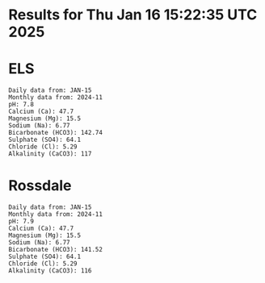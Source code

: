 # Results for Thu Jan 16 15:22:35 UTC 2025
# ELS
```
Daily data from: JAN-15
Monthly data from: 2024-11
pH: 7.8
Calcium (Ca): 47.7
Magnesium (Mg): 15.5
Sodium (Na): 6.77
Bicarbonate (HCO3): 142.74
Sulphate (SO4): 64.1
Chloride (Cl): 5.29
Alkalinity (CaCO3): 117
```
# Rossdale
```
Daily data from: JAN-15
Monthly data from: 2024-11
pH: 7.9
Calcium (Ca): 47.7
Magnesium (Mg): 15.5
Sodium (Na): 6.77
Bicarbonate (HCO3): 141.52
Sulphate (SO4): 64.1
Chloride (Cl): 5.29
Alkalinity (CaCO3): 116
```

